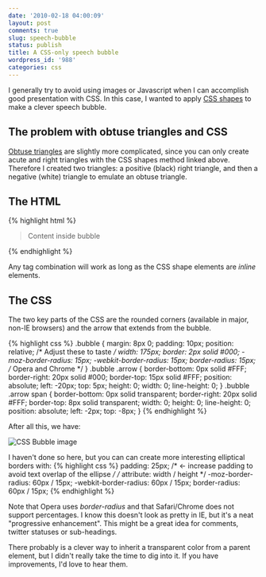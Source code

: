 ```yaml
---
date: '2010-02-18 04:00:09'
layout: post
comments: true
slug: speech-bubble
status: publish
title: A CSS-only speech bubble
wordpress_id: '988'
categories: css
---
```


I generally try to avoid using images or Javascript when I can accomplish good presentation with CSS. In this case, I wanted to apply [CSS shapes](http://www.howtocreate.co.uk/tutorials/css/slopes) to make a clever speech bubble. 

## The problem with obtuse triangles and CSS

[Obtuse triangles](http://mathworld.wolfram.com/ObtuseTriangle.html) are slightly more complicated, since you can only create acute and right triangles with the CSS shapes method linked above. Therefore I created two triangles: a positive (black) right triangle, and then a negative (white) triangle to emulate an obtuse triangle.

## The HTML

{% highlight html %}
<blockquote class="bubble">
    <!-- Black (positive) triangle -->
    <span class="arrow">
        <!-- White (negative) triangle -->
        <span> </span>
    </span> 
    Content inside bubble
</blockquote>
{% endhighlight %}

Any tag combination will work as long as the CSS shape elements are _inline_ elements. 

## The CSS

The two key parts of the CSS are the rounded corners (available in major, non-IE browsers) and the arrow that extends from the bubble. 

{% highlight css %}
.bubble { 
    margin: 8px 0;
    padding: 10px; 
    position: relative; 
  /* Adjust these to taste */
    width: 175px; 
    border: 2px solid #000; 
    -moz-border-radius: 15px; 
    -webkit-border-radius: 15px; 
    border-radius: 15px; /* Opera and Chrome */
}
.bubble .arrow { 
    border-bottom: 0px solid #FFF; 
    border-right: 20px solid #000; 
    border-top: 15px solid #FFF; 
    position: absolute; 
    left: -20px; 
    top: 5px; 
    height: 0; 
    width: 0; 
    line-height: 0; 
}
.bubble .arrow span { 
    border-bottom: 0px solid transparent; 
    border-right: 20px solid #FFF; 
    border-top: 8px solid transparent; 
    width: 0; 
    height: 0; 
    line-height: 0; 
    position: absolute; 
    left: -2px; 
    top: -8px; 
}
{% endhighlight %}

After all this, we have:

<img src="/images/bubble.png" alt="CSS Bubble image" class="img-center" />

I haven't done so here, but you can can create more interesting elliptical borders with:
{% highlight css %}
    padding: 25px; /* <- increase padding to avoid text overlap of the ellipse */
  /* attribute: width / height */
    -moz-border-radius: 60px / 15px; 
    -webkit-border-radius: 60px / 15px; 
    border-radius: 60px / 15px;
{% endhighlight %}

Note that Opera uses _border-radius_ and that Safari/Chrome does not support percentages. I know this doesn't look as pretty in IE, but it's a neat "progressive enhancement". This might be a great idea for comments, twitter statuses or sub-headings.

There probably is a clever way to inherit a transparent color from a parent element, but I didn't really take the time to dig into it. If you have improvements, I'd love to hear them.
